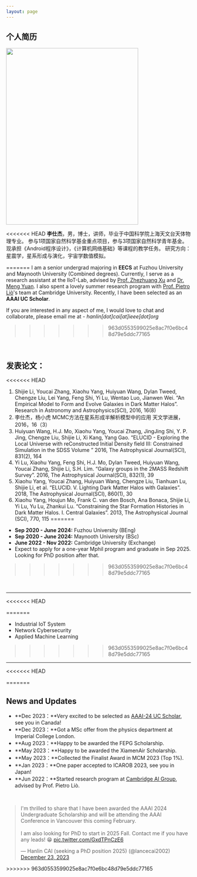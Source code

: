 ```yaml
---
layout: page
---
```


## 个人简历

<img src="" class="floatpic" width="360" height="480">


<<<<<<< HEAD
**李仕杰**，男，博士，讲师，毕业于中国科学院上海天文台天体物理专业。
参与1项国家自然科学基金重点项目，参与3项国家自然科学青年基金。
现承担《Android程序设计》，《计算机网络基础》等课程的教学任务。
研究方向：星震学，星系形成与演化，宇宙学数值模拟。

<!-- I am a senior student majoring in **Automation** at Fuzhou University and **Robotics** at Maynooth University (Ireland, Combined Degrees). Currently, I am working as a research assistant in the **IACTIP Lab** (Provincial Key), advised by [Prof. Zhezhuang Xu](https://www.researchgate.net/profile/Zhezhuang-Xu). Here is [[my CV](https://caihanlin.com/file/CV-HanlinCAI.pdf)]. -->
=======
I am a senior undergrad majoring in **EECS** at Fuzhou University and Maynooth University (Combined degrees). Currently, I serve as a research assistant at the IIoT-Lab, advised by [Prof. Zhezhuang Xu](https://www.researchgate.net/profile/Zhezhuang-Xu) and [Dr. Meng Yuan](https://www.researchgate.net/profile/Meng-Yuan-4). I also spent a lovely summer research program with [Prof. Pietro Liò](https://www.cl.cam.ac.uk/~pl219/)'s team at Cambridge University. Recently, I have been selected as an **AAAI UC Scholar**.

If you are interested in any aspect of me, I would love to chat and collaborate, please email me at - *hanlin[dot]cai[at]ieee[dot]org*
>>>>>>> 963d0553599025e8ac7f0e6bc48d79e5ddc77165

<br>

## 发表论文：

<!-- **<font color='red'>[Highlight]</font> I am looking for PhD to start in 2025 Fall. Contact me if you have any leads!** -->

<<<<<<< HEAD
<!-- - **Sep 2020 - June 2024:** Fuzhou University (BEng) -->
<!-- - **Sep 2020 - May 2024:** Maynooth University (BSc) -->
<!-- - **June 2022 - Nov 2022:** Cambridge University (Visiting) -->
<!-- - Expect to apply for a one-year MSc in the UK and will graduate in 2025. Looking for PhD position after MSc! -->
1. Shijie Li, Youcai Zhang, Xiaohu Yang, Huiyuan Wang, Dylan Tweed, Chengze Liu, Lei Yang, Feng Shi, Yi Lu, Wentao Luo, Jianwen Wei.
“An Empirical Model to Form and Evolve Galaxies in Dark Matter Halos”.
Research in Astronomy and Astrophysics(SCI), 2016, 16(8)
2. 李仕杰，杨小虎
MCMC方法在星系形成半解析模型中的应用
天文学进展，2016，16（3）
3. Huiyuan Wang, H.J. Mo, Xiaohu Yang, Youcai Zhang, JingJing Shi, Y. P. Jing, Chengze Liu, Shijie Li, Xi Kang, Yang Gao.
“ELUCID - Exploring the Local Universe with reConstructed Initial Density field III: Constrained Simulation in the SDSS Volume ”
2016, The Astrophysical Journal(SCI), 831(2), 164
4. Yi Lu, Xiaohu Yang, Feng Shi, H.J. Mo, Dylan Tweed, Huiyuan Wang, Youcai Zhang, Shijie Li, S.H. Lim.
“Galaxy groups in the 2MASS Redshift Survey”. 
2016, The Astrophysical Journal(SCI), 832(1), 39
5. Xiaohu Yang, Youcai Zhang, Huiyuan Wang, Chengze Liu, Tianhuan Lu, Shijie Li, et al.
“ELUCID. V. Lighting Dark Matter Halos with Galaxies”.
2018, The Astrophysical Journal(SCI), 860(1), 30
6. Xiaohu Yang, Houjun Mo, Frank C. van den Bosch, Ana Bonaca, Shijie Li, Yi Lu, Yu Lu, Zhankui Lu.
“Constraining the Star Formation Histories in Dark Matter Halos. I. Central Galaxies”. 
2013, The Astrophysical Journal (SCI), 770, 115
=======
- **Sep 2020 - June 2024:** Fuzhou University (BEng)
- **Sep 2020 - June 2024:** Maynooth University (BSc)
- **June 2022 - Nov 2022:** Cambridge University (Exchange)
- Expect to apply for a one-year Mphil program and graduate in Sep 2025. Looking for PhD position after that.
>>>>>>> 963d0553599025e8ac7f0e6bc48d79e5ddc77165

<br>

---

<!-- ## Research Interests -->

<<<<<<< HEAD
<!-- - Industrial IoT System -->
<!-- - Bluetooth Low Energy -->
<!-- - Applied Machine Learning -->
=======
- Industrial IoT System
- Network Cybersecurity
- Applied Machine Learning
>>>>>>> 963d0553599025e8ac7f0e6bc48d79e5ddc77165

<!-- My current research focuses on practical problems that artificial intelligence faces in real life. My interests are on the **Machine Learning** and its applications in **Industrial IoT**. In a word, advanced technologies like ML and IoT positively influence the life of everybody.  I wish to devote my talent to this meaningful cause and bring well-being to society. -->

<!-- <br> -->

---
<!--  -->
<!-- ## News and Updates -->

<<<<<<< HEAD
<!-- - **Sep 2023：**Our works [DefenderIoT](https://fzuiot.site/) has been officially publicized by [Youth of FZU](https://mp.weixin.qq.com/s/MF2NJQtEHsVwsm8Ym-l7Gg). -->
<!-- - **Aug 2023：**Happy to be awarded the FEPG Scholarship. -->
<!-- - **May 2023：**Happy to be awarded the XiamenAir Scholarship. -->
<!-- - **May 2023：**Collected the Finalist Award in MCM 2023. -->
<!-- - **Jan 2023：**One paper accepted to ICAROB 2023, see you in Japan! -->
<!-- - **Jun 2022：**Visiting Research Intern at Cambridge University, advised by [Prof. Pietro Liò](https://www.cl.cam.ac.uk/~pl219/ ). -->
<!-- - If you are interested in my works, please feel free to book an [[online talk with me](https://calendly.com/lancecai/meet-with-lance)]. -->
=======
## News and Updates

- **Dec 2023：**Very excited to be selected as [AAAI-24 UC Scholar](https://aaai-uc.github.io/), see you in Canada!
- **Dec 2023：**Got a MSc offer from the physics department at Imperial College London.
- **Aug 2023：**Happy to be awarded the FEPG Scholarship.
- **May 2023：**Happy to be awarded the XiamenAir Scholarship.
- **May 2023：**Collected the Finalist Award in MCM 2023 (Top 1%).
- **Jan 2023：**One paper accepted to ICAROB 2023, see you in Japan!
- **Jun 2022：**Started research program at [Cambridge AI Group](https://www.cl.cam.ac.uk/research/ai/), advised by Prof. Pietro Liò.

<br>

<blockquote class="twitter-tweet"><p lang="en" dir="ltr">I&#39;m thrilled to share that I have been awarded the AAAI 2024 Undergraduate Scholarship and will be attending the AAAI Conference in Vancouver this coming February.<br><br>I am also looking for PhD to start in 2025 Fall. Contact me if you have any leads! 😁 <a href="https://t.co/GxdTPnCzE6">pic.twitter.com/GxdTPnCzE6</a></p>&mdash; Hanlin CAI (seeking a PhD position 2025) (@lancecai2002) <a href="https://twitter.com/lancecai2002/status/1738533328490463639?ref_src=twsrc%5Etfw">December 23, 2023</a></blockquote> <script async src="https://platform.twitter.com/widgets.js" charset="utf-8"></script>
>>>>>>> 963d0553599025e8ac7f0e6bc48d79e5ddc77165
